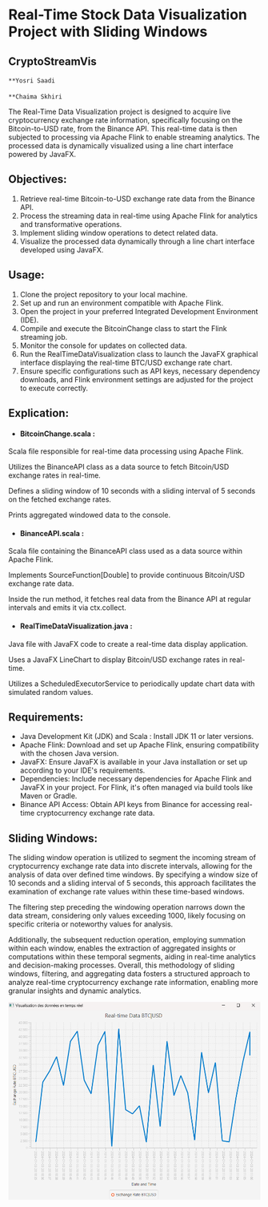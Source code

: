 # Real-Time Stock Data Visualization Project with Sliding Windows

## CryptoStreamVis

    **Yosri Saadi

    **Chaima Skhiri

The Real-Time Data Visualization project is designed to acquire live cryptocurrency exchange rate information, specifically focusing on the Bitcoin-to-USD rate, from the Binance API. This real-time data is then subjected to processing via Apache Flink to enable streaming analytics. The processed data is dynamically visualized using a line chart interface powered by JavaFX.

## Objectives:
1. Retrieve real-time Bitcoin-to-USD exchange rate data from the Binance API.
2. Process the streaming data in real-time using Apache Flink for analytics and transformative operations.
3. Implement sliding window operations to detect related data.
4. Visualize the processed data dynamically through a line chart interface developed using JavaFX.



## Usage:
1. Clone the project repository to your local machine.
2. Set up and run an environment compatible with Apache Flink.
3. Open the project in your preferred Integrated Development Environment (IDE).
4. Compile and execute the BitcoinChange class to start the Flink streaming job.
5. Monitor the console for updates on collected data.
6. Run the RealTimeDataVisualization class to launch the JavaFX graphical interface displaying the real-time BTC/USD exchange rate chart.
7. Ensure specific configurations such as API keys, necessary dependency downloads, and Flink environment settings are adjusted for the project to execute correctly.

## Explication:
- #### BitcoinChange.scala :
Scala file responsible for real-time data processing using Apache Flink.

Utilizes the BinanceAPI class as a data source to fetch Bitcoin/USD exchange rates in real-time.

Defines a sliding window of 10 seconds with a sliding interval of 5 seconds on the fetched exchange rates.

Prints aggregated windowed data to the console.

- #### BinanceAPI.scala :
Scala file containing the BinanceAPI class used as a data source within Apache Flink.

Implements SourceFunction[Double] to provide continuous Bitcoin/USD exchange rate data.

Inside the run method, it fetches real data from the Binance API at regular intervals and emits it via ctx.collect.

- #### RealTimeDataVisualization.java :
Java file with JavaFX code to create a real-time data display application.

Uses a JavaFX LineChart to display Bitcoin/USD exchange rates in real-time.

Utilizes a ScheduledExecutorService to periodically update chart data with simulated random values.


## Requirements:
- Java Development Kit (JDK) and Scala : Install JDK 11 or later versions.
- Apache Flink: Download and set up Apache Flink, ensuring compatibility with the chosen Java version.
- JavaFX: Ensure JavaFX is available in your Java installation or set up according to your IDE's requirements.
- Dependencies: Include necessary dependencies for Apache Flink and JavaFX in your project. For Flink, it's often managed via build tools like Maven or Gradle.
- Binance API Access: Obtain API keys from Binance for accessing real-time cryptocurrency exchange rate data.


## Sliding Windows:
The sliding window operation is utilized to segment the incoming stream of cryptocurrency exchange rate data into discrete intervals, allowing for the analysis of data over defined time windows. By specifying a window size of 10 seconds and a sliding interval of 5 seconds, this approach facilitates the examination of exchange rate values within these time-based windows.

The filtering step preceding the windowing operation narrows down the data stream, considering only values exceeding 1000, likely focusing on specific criteria or noteworthy values for analysis.

Additionally, the subsequent reduction operation, employing summation within each window, enables the extraction of aggregated insights or computations within these temporal segments, aiding in real-time analytics and decision-making processes. Overall, this methodology of sliding windows, filtering, and aggregating data fosters a structured approach to analyze real-time cryptocurrency exchange rate information, enabling more granular insights and dynamic analytics.


![Visualisation](Output.png)




